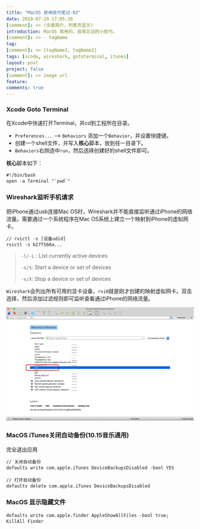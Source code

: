 ```yaml
---
title: "MacOS 使用技巧笔记-02"
date: 2019-07-29 17:05:28
[comment]: <> (文章简介，列表页显示)
introduction: MacOS 常用的，容易忘记的小技巧。
[comment]: <> - tagName
tag:
[comment]: <> [tagName1, tagName2]
tags: [xcode, wireshark, gototerminal, itunes]
layout: post
project: false
[comment]: <> image url
feature: 
comments: true
---
```


### Xcode Goto Terminal

在Xcode中快速打开Terminal，并cd到工程所在目录。

* `Preferences...` --> `Behaviors` 添加一个`Behavior`，并设置快捷键。
* 创建一个shell文件，并写入**核心**脚本，放到任一目录下。
* `Behaviors`右侧选中`run`，然后选择创建好的shell文件即可。

**核心**脚本如下：

```shell
#!/bin/bash
open -a Terminal "`pwd`"
```

### Wireshark监听手机请求

把iPhone通过usb连接Mac OS时，Wireshark并不能直接监听通过iPhone的网络流量。需要通过一个系统程序在Mac OS系统上建立一个映射到iPhone的虚拟网卡。

```shell
// rvictl -s [设备udid]
rvictl -s b27f560a...
```

> `-l/-L` : List currently active devices
>
> `-s/S`: Start a device or set of devices
>
> `-x/X`: Stop a device or set of devices

`Wireshark`会列出所有可用的显卡设备，`rvi0`就是刚才创建的映射虚拟网卡。双击选择，然后添加过滤规则即可监听查看通过iPhone的网络流量。

![01](/assets/images/2019-07-29-macos-tips02-01.jpg)

### MacOS iTunes关闭自动备份(10.15音乐通用)

完全退出应用

```shell
// 关闭自动备份
defaults write com.apple.iTunes DeviceBackupsDisabled -bool YES

// 打开自动备份
defaults delete com.apple.iTunes DeviceBackupsDisabled
```

### MacOS 显示隐藏文件

```shell
defaults write com.apple.finder AppleShowAllFiles -bool true; 
KillAll Finder
```